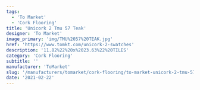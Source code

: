 ```yaml
---
tags:
  - 'To Market'
  - 'Cork Flooring'
title: 'Unicork 2 Tmu 57 Teak'
designer: 'To Market'
image_primary: 'img/TMU%2057%20TEAK.jpg'
href: 'https://www.tomkt.com/unicork-2-swatches'
description: '11.82%22%20x%2023.63%22%20TILES'
category: 'Cork Flooring'
subtitle: ''
manufacturer: 'ToMarket'
slug: '/manufacturers/tomarket/cork-flooring/to-market-unicork-2-tmu-57-teak'
date: '2021-02-22'
---
```

